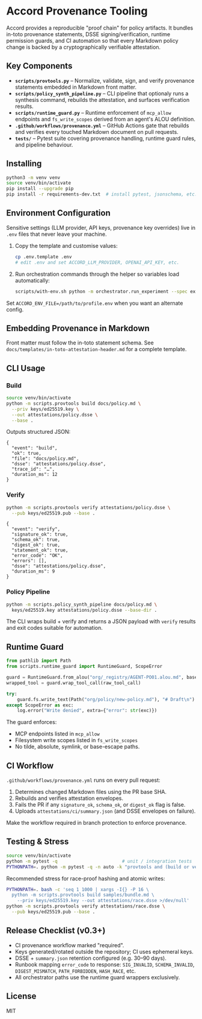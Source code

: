 # Accord Provenance Tooling

Accord provides a reproducible "proof chain" for policy artifacts. It bundles
in-toto provenance statements, DSSE signing/verification, runtime permission
guards, and CI automation so that every Markdown policy change is backed by a
cryptographically verifiable attestation.

## Key Components

- **`scripts/provtools.py`** – Normalize, validate, sign, and verify provenance
  statements embedded in Markdown front matter.
- **`scripts/policy_synth_pipeline.py`** – CLI pipeline that optionaly runs a
  synthesis command, rebuilds the attestation, and surfaces verification
  results.
- **`scripts/runtime_guard.py`** – Runtime enforcement of `mcp_allow` endpoints
  and `fs_write_scopes` derived from an agent's ALOU definition.
- **`.github/workflows/provenance.yml`** – GitHub Actions gate that rebuilds and
  verifies every touched Markdown document on pull requests.
- **`tests/`** – Pytest suite covering provenance handling, runtime guard rules,
  and pipeline behaviour.

## Installing

```bash
python3 -m venv venv
source venv/bin/activate
pip install --upgrade pip
pip install -r requirements-dev.txt  # install pytest, jsonschema, etc.
```

## Environment Configuration

Sensitive settings (LLM provider, API keys, provenance key overrides) live in
`.env` files that never leave your machine.

1. Copy the template and customise values:

   ```bash
   cp .env.template .env
   # edit .env and set ACCORD_LLM_PROVIDER, OPENAI_API_KEY, etc.
   ```

2. Run orchestration commands through the helper so variables load automatically:

   ```bash
   scripts/with-env.sh python -m orchestrator.run_experiment --spec experiments/run.yaml --attest
   ```

Set `ACCORD_ENV_FILE=/path/to/profile.env` when you want an alternate config.


## Embedding Provenance in Markdown

Front matter must follow the in-toto statement schema. See
`docs/templates/in-toto-attestation-header.md` for a complete template.

## CLI Usage

### Build

```bash
source venv/bin/activate
python -m scripts.provtools build docs/policy.md \
  --priv keys/ed25519.key \
  --out attestations/policy.dsse \
  --base .
```

Outputs structured JSON:

```
{
  "event": "build",
  "ok": true,
  "file": "docs/policy.md",
  "dsse": "attestations/policy.dsse",
  "trace_id": "…",
  "duration_ms": 12
}
```

### Verify

```bash
python -m scripts.provtools verify attestations/policy.dsse \
  --pub keys/ed25519.pub --base .
```

```
{
  "event": "verify",
  "signature_ok": true,
  "schema_ok": true,
  "digest_ok": true,
  "statement_ok": true,
  "error_code": "OK",
  "errors": [],
  "dsse": "attestations/policy.dsse",
  "duration_ms": 9
}
```

### Policy Pipeline

```bash
python -m scripts.policy_synth_pipeline docs/policy.md \
  keys/ed25519.key attestations/policy.dsse --base-dir .
```

The CLI wraps build + verify and returns a JSON payload with `verify` results
and exit codes suitable for automation.

## Runtime Guard

```python
from pathlib import Path
from scripts.runtime_guard import RuntimeGuard, ScopeError

guard = RuntimeGuard.from_alou("org/_registry/AGENT-PO01.alou.md", base_dir=".")
wrapped_tool = guard.wrap_tool_call(raw_tool_call)

try:
    guard.fs.write_text(Path("org/policy/new-policy.md"), "# Draft\n")
except ScopeError as exc:
    log.error("Write denied", extra={"error": str(exc)})
```

The guard enforces:

- MCP endpoints listed in `mcp_allow`
- Filesystem write scopes listed in `fs_write_scopes`
- No tilde, absolute, symlink, or base-escape paths.

## CI Workflow

`.github/workflows/provenance.yml` runs on every pull request:

1. Determines changed Markdown files using the PR base SHA.
2. Rebuilds and verifies attestation envelopes.
3. Fails the PR if any `signature_ok`, `schema_ok`, or `digest_ok` flag is
   false.
4. Uploads `attestations/ci/summary.json` (and DSSE envelopes on failure).

Make the workflow required in branch protection to enforce provenance.

## Testing & Stress

```bash
source venv/bin/activate
python -m pytest -q                        # unit / integration tests
PYTHONPATH=. python -m pytest -q -n auto -k "provtools and (build or verify)"
```

Recommended stress for race-proof hashing and atomic writes:

```bash
PYTHONPATH=. bash -c 'seq 1 1000 | xargs -I{} -P 16 \
  python -m scripts.provtools build samples/bundle.md \
    --priv keys/ed25519.key --out attestations/race.dsse >/dev/null'
python -m scripts.provtools verify attestations/race.dsse \
  --pub keys/ed25519.pub --base .
```

## Release Checklist (v0.3+)

- CI provenance workflow marked "required".
- Keys generated/rotated outside the repository; CI uses ephemeral keys.
- DSSE + `summary.json` retention configured (e.g. 30–90 days).
- Runbook mapping `error_code` to response: `SIG_INVALID`, `SCHEMA_INVALID`,
  `DIGEST_MISMATCH`, `PATH_FORBIDDEN`, `HASH_RACE`, etc.
- All orchestrator paths use the runtime guard wrappers exclusively.

## License

MIT

